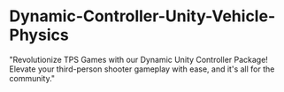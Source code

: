 # Dynamic-Controller-Unity-Vehicle-Physics
"Revolutionize TPS Games with our Dynamic Unity Controller Package! Elevate your third-person shooter gameplay with ease, and it's all for the community."
